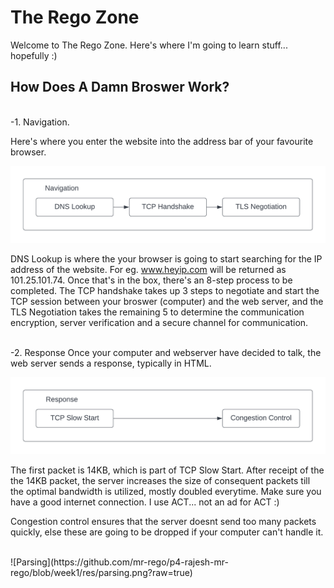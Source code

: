 # The Rego Zone

Welcome to The Rego Zone. Here's where I'm going to learn stuff... hopefully :)


## How Does A Damn Broswer Work?
<br>
-1. Navigation.

Here's where you enter the website into the address bar of your favourite browser.

![Navigation](https://github.com/mr-rego/p4-rajesh-mr-rego/blob/week1/res/navigation.png?raw=true)

DNS Lookup is where the your browser is going to start searching for the IP address of the website. For eg. www.heyip.com will be returned as 101.25.101.74.
Once that's in the box, there's an 8-step process to be completed. The TCP handshake takes up 3 steps to negotiate and start the TCP session between your broswer (computer) and the web server, and the TLS Negotiation takes the remaining 5 to determine the communication encryption, server verification and a secure channel for communication.

<br>
-2. Response
Once your computer and webserver have decided to talk, the web server sends a response, typically in HTML.

![Response](https://github.com/mr-rego/p4-rajesh-mr-rego/blob/week1/res/response.png?raw=true)

The first packet is 14KB, which is part of TCP Slow Start. After receipt of the the 14KB packet, the server increases the size of consequent packets till the optimal bandwidth is utilized, mostly doubled everytime. Make sure you have a good internet connection. I use ACT... not an ad for ACT :)

Congestion control ensures that the server doesnt send too many packets quickly, else these are going to be dropped if your computer can't handle it.

<br>
![Parsing](https://github.com/mr-rego/p4-rajesh-mr-rego/blob/week1/res/parsing.png?raw=true)


